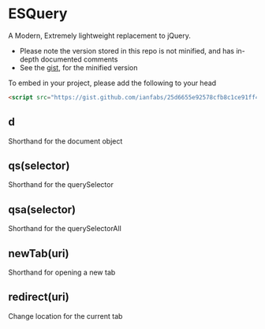 # ESQuery
A Modern, Extremely lightweight replacement to jQuery.

 - Please note the version stored in this repo is not minified, and has in-depth documented comments
 - See the [gist](https://gist.github.com/ianfabs/25d6655e92578cfb8c1ce91ff4ba0a22), for the minified version

To embed in your project, please add the following to your head
```html
<script src="https://gist.github.com/ianfabs/25d6655e92578cfb8c1ce91ff4ba0a22.js" defer></script>
```

## d
 Shorthand for the document object

## qs(selector)
  Shorthand for the querySelector
  
## qsa(selector)
  Shorthand for the querySelectorAll
  
## newTab(uri)
  Shorthand for opening a new tab
  
## redirect(uri)
  Change location for the current tab
